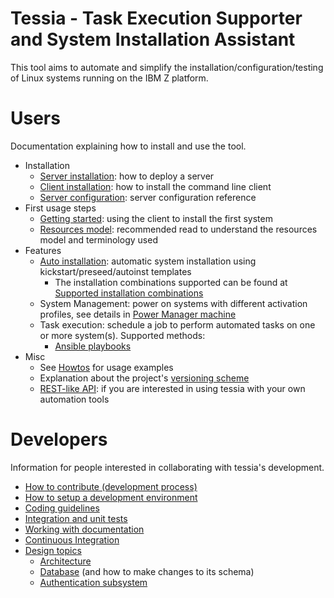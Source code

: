 <!--
Copyright 2016, 2017 IBM Corp.

Licensed under the Apache License, Version 2.0 (the "License");
you may not use this file except in compliance with the License.
You may obtain a copy of the License at

   http://www.apache.org/licenses/LICENSE-2.0

Unless required by applicable law or agreed to in writing, software
distributed under the License is distributed on an "AS IS" BASIS,
WITHOUT WARRANTIES OR CONDITIONS OF ANY KIND, either express or implied.
See the License for the specific language governing permissions and
limitations under the License.
-->
# Tessia - Task Execution Supporter and System Installation Assistant

This tool aims to automate and simplify the installation/configuration/testing of Linux systems running on the IBM Z platform.

# Users

Documentation explaining how to install and use the tool.

- Installation
    - [Server installation](users/server_install.md): how to deploy a server
    - [Client installation](users/client_install.md): how to install the command line client
    - [Server configuration](users/server_conf.md): server configuration reference
- First usage steps
    - [Getting started](users/getting_started.md): using the client to install the first system
    - [Resources model](users/resources_model.md): recommended read to understand the resources model and terminology used
- Features
    - [Auto installation](users/getting_started.md#install-the-system): automatic system installation using kickstart/preseed/autoinst templates
        - The installation combinations supported can be found at [Supported installation combinations](users/supported_install_combinations.md)
    - System Management: power on systems with different activation profiles, see details in [Power Manager machine](users/powerman_machine.md)
    - Task execution: schedule a job to perform automated tasks on one or more system(s). Supported methods:
        - [Ansible playbooks](users/ansible_machine.md)
- Misc
    - See [Howtos](users/howtos.md) for usage examples
    - Explanation about the project's [versioning scheme](users/versioning.md)
    - [REST-like API](users/api.md): if you are interested in using tessia with your own automation tools

# Developers

Information for people interested in collaborating with tessia's development.

- [How to contribute (development process)](developers/contributing.md)
- [How to setup a development environment](developers/dev_env.md)
- [Coding guidelines](developers/coding_guidelines.md)
- [Integration and unit tests](developers/tests.md)
- [Working with documentation](developers/documentation.md)
- [Continuous Integration](developers/continuous_integration.md)
- [Design topics](developers/design.md)
    - [Architecture](developers/design.md#architecture)
    - [Database](developers/design.md#database) (and how to make changes to its schema)
    - [Authentication subsystem](developers/design.md#authentication-subsystem)
